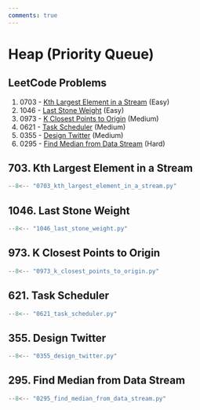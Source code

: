 ```yaml
---
comments: true
---
```


# Heap (Priority Queue)

## LeetCode Problems

1. 0703 - [Kth Largest Element in a Stream](https://leetcode.com/problems/kth-largest-element-in-a-stream/) (Easy)
2. 1046 - [Last Stone Weight](https://leetcode.com/problems/last-stone-weight/) (Easy)
3. 0973 - [K Closest Points to Origin](https://leetcode.com/problems/k-closest-points-to-origin/) (Medium)
4. 0621 - [Task Scheduler](https://leetcode.com/problems/task-scheduler/) (Medium)
5. 0355 - [Design Twitter](https://leetcode.com/problems/design-twitter/) (Medium)
6. 0295 - [Find Median from Data Stream](https://leetcode.com/problems/find-median-from-data-stream/) (Hard)

## 703. Kth Largest Element in a Stream

```python
--8<-- "0703_kth_largest_element_in_a_stream.py"
```

## 1046. Last Stone Weight

```python
--8<-- "1046_last_stone_weight.py"
```

## 973. K Closest Points to Origin

```python
--8<-- "0973_k_closest_points_to_origin.py"
```

## 621. Task Scheduler

```python
--8<-- "0621_task_scheduler.py"
```

## 355. Design Twitter

```python
--8<-- "0355_design_twitter.py"
```

## 295. Find Median from Data Stream

```python
--8<-- "0295_find_median_from_data_stream.py"
```
